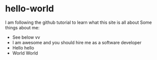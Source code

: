 # hello-world
I am following the github tutorial to learn what this site is all about
Some things about me:
- See below vv
- I am awesome and you should hire me as a software developer
- Hello hello
- World World
